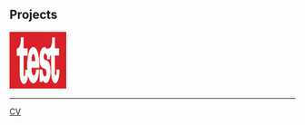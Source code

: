 ## Projects

[<img src="./test.png" height="100px" width="100px" >](./Blank.pdf)


---
[CV](./Blank.pdf)

